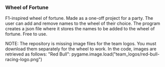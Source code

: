 ### Wheel of Fortune

F1-inspired wheel of fortune.
Made as a one-off project for a party. 
The user can add and remove names to the wheel of their choice. The program creates a json file where it stores the names to be added to the wheel of fortune. Free to use.

NOTE: The repository is missing image files for the team logos. You must download them separately for the wheel to work. In the code, images are retrieved as follows:
"Red Bull": pygame.image.load("team_logos/red-bull-racing-logo.png")

